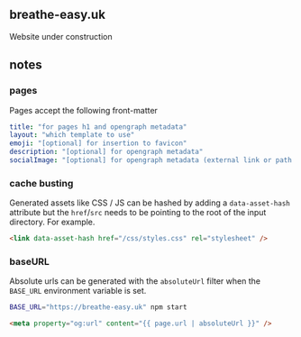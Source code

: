 ## breathe-easy.uk

Website under construction

## notes

### pages

Pages accept the following front-matter

```yaml
title: "for pages h1 and opengraph metadata"
layout: "which template to use"
emoji: "[optional] for insertion to favicon"
description: "[optional] for opengraph metadata"
socialImage: "[optional] for opengraph metadata (external link or path to file)"
```

### cache busting

Generated assets like CSS / JS can be hashed by adding a `data-asset-hash` attribute but the `href`/`src` needs to be pointing to the root of the input directory. For example.

```html
<link data-asset-hash href="/css/styles.css" rel="stylesheet" />
```

### baseURL

Absolute urls can be generated with the `absoluteUrl` filter when the `BASE_URL` environment variable is set.

```sh
BASE_URL="https://breathe-easy.uk" npm start
```

```html
<meta property="og:url" content="{{ page.url | absoluteUrl }}" />
```

